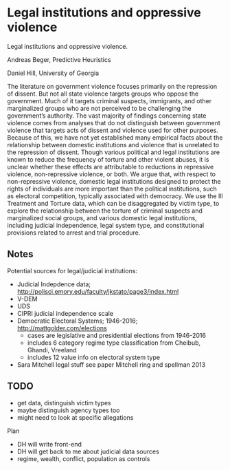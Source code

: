 # Legal institutions and oppressive violence

Legal institutions and oppressive violence.

Andreas Beger, Predictive Heuristics

Daniel Hill, University of Georgia

The literature on government violence focuses primarily on the repression of dissent. But not all state violence targets groups who oppose the government. Much of it targets criminal suspects, immigrants, and other marginalized groups who are not perceived to be challenging the government’s authority. The vast majority of findings concerning state violence comes from analyses that do not distinguish between government violence that targets acts of dissent and violence used for other purposes. Because of this, we have not yet established many empirical facts about the relationship between domestic institutions and violence that is unrelated to the repression of dissent. Though various political and legal institutions are known to reduce the frequency of torture and other violent abuses, it is unclear whether these effects are attributable to reductions in repressive violence, non-repressive violence, or both. We argue that, with respect to non-repressive violence, domestic legal institutions designed to protect the rights of individuals are more important than the political institutions, such as electoral competition, typically associated with democracy. We use the Ill Treatment and Torture data, which can be disaggregated by victim type, to explore the relationship between the torture of criminal suspects and marginalized social groups, and various domestic legal institutions, including judicial independence, legal system type, and constitutional provisions related to arrest and trial procedure. 

## Notes

Potential sources for legal/judicial institutions:

- Judicial Indepdence data; http://polisci.emory.edu/faculty/jkstato/page3/index.html
- V-DEM
- UDS
- CIPRI judicial independence scale
- Democratic Electoral Systems; 1946-2016; http://mattgolder.com/elections
    - cases are legislative and presidential elections from 1946-2016
    - includes 6 category regime type classification from Cheibub, Ghandi, Vreeland
    - includes 12 value info on electoral system type
- Sara Mitchell legal stuff see paper Mitchell ring and spellman 2013

## TODO

- get data, distinguish victim types
- maybe distinguish agency types too
- might need to look at specific allegations

Plan

- DH will write front-end
- DH will get back to me about judicial data sources
- regime, wealth, conflict, population as controls
